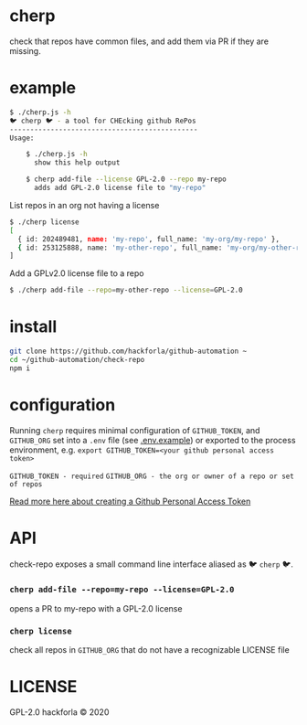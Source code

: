 # cherp
check that repos have common files, and add them via PR if they are missing.

# example
```bash
$ ./cherp.js -h
🐦 cherp 🐦 - a tool for CHEcking github RePos
----------------------------------------------
Usage:

    $ ./cherp.js -h
      show this help output

    $ cherp add-file --license GPL-2.0 --repo my-repo
      adds add GPL-2.0 license file to "my-repo"
```

List repos in an org not having a license
```bash
$ ./cherp license
[
  { id: 202489481, name: 'my-repo', full_name: 'my-org/my-repo' },
  { id: 253125888, name: 'my-other-repo', full_name: 'my-org/my-other-repo' }
]
```

Add a GPLv2.0 license file to a repo
```bash
$ ./cherp add-file --repo=my-other-repo --license=GPL-2.0
```

# install
```bash
git clone https://github.com/hackforla/github-automation ~
cd ~/github-automation/check-repo
npm i
```

# configuration
Running `cherp` requires minimal configuration of `GITHUB_TOKEN`, and `GITHUB_ORG` set into a `.env` file
(see [.env.example](.env.example))
or exported to the process environment, e.g. `export GITHUB_TOKEN=<your github
personal access token>`

`GITHUB_TOKEN - required`
`GITHUB_ORG - the org or owner of a repo or set of repos`

[Read more here about creating a Github Personal Access
Token](https://github.com/settings/tokens)

# API
check-repo exposes a small command line interface aliased as :bird: `cherp` :bird:.

### `cherp add-file --repo=my-repo --license=GPL-2.0`
opens a PR to my-repo with a GPL-2.0 license

### `cherp license`
check all repos in `GITHUB_ORG` that do not have a recognizable LICENSE file

# LICENSE
GPL-2.0
hackforla © 2020
